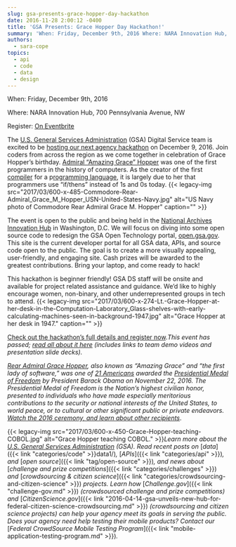 ```yaml
---
slug: gsa-presents-grace-hopper-day-hackathon
date: 2016-11-28 2:00:12 -0400
title: 'GSA Presents: Grace Hopper Day Hackathon!'
summary: 'When: Friday, December 9th, 2016 Where: NARA Innovation Hub, 700 Pennsylvania Avenue, NW Register: On Eventbrite The U.S. General Services Administration (GSA) Digital Service team is excited to be hosting our next agency hackathon on December 9, 2016. Join coders from across the region as we come together in celebration of Grace Hopper’s birthday. Admiral &ldquo;Amazing Grace&rdquo;'
authors:
  - sara-cope
topics:
  - api
  - code
  - data
  - design
---
```


When: Friday, December 9th, 2016
  
Where: NARA Innovation Hub, 700 Pennsylvania Avenue, NW
  
Register: [On Eventbrite](https://www.eventbrite.com/e/grace-hopper-day-hackathon-tickets-27668620589)

The [U.S. General Services Administration](http://www.gsa.gov/) (GSA) Digital Service team is excited to be [hosting our next agency hackathon](http://open.gsa.gov/grace-hopper-hackathon/) on December 9, 2016. Join coders from across the region as we come together in celebration of Grace Hopper’s birthday. [Admiral “Amazing Grace” Hopper](https://en.wikipedia.org/wiki/Grace_Hopper) was one of the first programmers in the history of computers. As the creator of the first [compiler](https://en.wikipedia.org/wiki/Compiler) for a p[rogramming language](https://en.wikipedia.org/wiki/Programming_language), it is largely due to her that programmers use “if/thens” instead of 1s and 0s today. {{< legacy-img src="2017/03/600-x-485-Commodore-Rear-Admiral\_Grace\_M\_Hopper\_USN-United-States-Navy.jpg" alt="US Navy photo of Commodore Rear Admiral Grace M. Hopper" caption="" >}} 

The event is open to the public and being held in the [National Archives Innovation Hub](https://www.archives.gov/innovation-hub) in Washington, D.C. We will focus on diving into some open source code to redesign the GSA Open Technology portal, [open.gsa.gov](http://open.gsa.gov/). This site is the current developer portal for all GSA data, APIs, and source code open to the public. The goal is to create a more visually appealing, user-friendly, and engaging site. Cash prizes will be awarded to the greatest contributions. Bring your laptop, and come ready to hack!

This hackathon is beginner friendly! GSA DS staff will be onsite and available for project related assistance and guidance. We’d like to highly encourage women, non-binary, and other underrepresented groups in tech to attend. {{< legacy-img src="2017/03/600-x-274-Lt.-Grace-Hopper-at-her-desk-in-the-Computation-Laboratory_Glass-shelves-with-early-calculating-machines-seen-in-background-1947.jpg" alt="Grace Hopper at her desk in 1947." caption="" >}} 

[Check out the hackathon’s full details and register now](http://open.gsa.gov/grace-hopper-hackathon/)._This event has passed; [read all about it here](https://open.gsa.gov/events/grace-hopper-hackathon/) (includes links to team demo videos and presentation slide decks)._ 

[_Rear Admiral Grace Hopper_](http://fivethirtyeight.com/features/the-queen-of-code/)_, also known as “Amazing Grace” and “the first lady of software,” was one of_ [_21 Americans_](https://www.whitehouse.gov/the-press-office/2016/11/16/president-obama-names-recipients-presidential-medal-freedom) _awarded the_ [_Presidential Medal of Freedom_](https://www.whitehouse.gov/blog/2016/11/22/celebrating-presidential-medal-freedom-winners-science-and-tech-garwin-hopper-and) _by President Barack Obama on November 22, 2016. The Presidential Medal of Freedom is the Nation’s highest civilian honor, presented to individuals who have made especially meritorious contributions to the security or national interests of the United States, to world peace, or to cultural or other significant public or private endeavors._ [_Watch the 2016 ceremony, and learn about other recipients_](https://www.whitehouse.gov/campaign/medal-of-freedom).

{{< legacy-img src="2017/03/600-x-450-Grace-Hopper-teaching-COBOL.jpg" alt="Grace Hopper teaching COBOL." >}}_Learn more about the_ [_U.S. General Services Administration_](http://www.gsa.gov/) _(GSA)._
_Read recent posts on_ [_data_]({{< link "categories/code" >}}data1/)_,_ [_APIs_]({{< link "categories/api" >}})_, and_ [_open source_]({{< link "tag/open-source" >}})_, and news about_ [_challenge and prize competitions_]({{< link "categories/challenges" >}}) _and_ [_crowdsourcing & citizen science_]({{< link "categories/crowdsourcing-and-citizen-science" >}}) _projects._
_Learn how_ [_Challenge.gov_]({{< link "challenge-gov.md" >}}) _(crowdsourced challenge and prize competitions) and_ [_CitizenScience.gov_]({{< link "2016-04-14-gsa-unveils-new-hub-for-federal-citizen-science-crowdsourcing.md" >}}) _(crowdsourcing and citizen science projects) can help your agency meet its goals in serving the public. Does your agency need help testing their mobile products? Contact our_ [_Federal CrowdSource Mobile Testing Program_]({{< link "mobile-application-testing-program.md" >}})_._